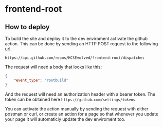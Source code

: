 # frontend-root

## How to deploy

To build the site and deploy it to the dev enviroment activate the github action.
This can be done by sending an HTTP POST request to the following url.

`https://api.github.com/repos/MCSEvolved/frontend-root/dispatches`

The request will need a body that looks like this:

```JSON
{
    "event_type": "rootbuild"
}
```

And the request will need an authorization header with a bearer token.
The token can be obtained here `https://github.com/settings/tokens`.

You can activate the action manually by sending the request with either postman or curl, or create an action for a page so that whenever you update your page it will automaticly update the dev enviroment too.